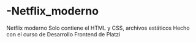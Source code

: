 # -Netflix_moderno
 Netflix moderno
Solo contiene el HTML y CSS, archivos estáticos
Hecho con el curso de Desarrollo Frontend de Platzi
